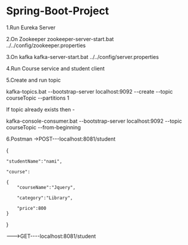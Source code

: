 # Spring-Boot-Project
1.Run Eureka Server

2.On Zookeeper
zookeeper-server-start.bat ../../config/zookeeper.properties

3.On kafka
kafka-server-start.bat ../../config/server.properties

4.Run Course service and student client

5.Create and run topic

kafka-topics.bat --bootstrap-server localhost:9092 --create --topic courseTopic --partitions 1

If topic already exists then -

kafka-console-consumer.bat --bootstrap-server localhost:9092  --topic courseTopic --from-beginning

6.Postman
->POST---localhost:8081/student

{

    "studentName":"nami",
    
    "course":
    
    {
        "courseName":"Jquery",
        
        "category":"Library",
        
        "price":800
    }

}

--->GET----localhost:8081/student
